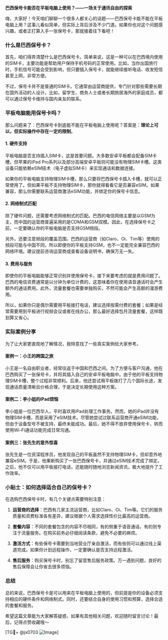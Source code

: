 **巴西保号卡能否在平板电脑上使用？——一场关于通讯自由的探索**

嗨，大家好！今天咱们聊聊一个很多人都关心的话题——巴西保号卡能不能在平板电脑上用？这事儿看似简单，但实际上背后涉及不少门道。如果你也对这个问题感兴趣，或者正打算入手一张保号卡，那就接着往下看吧！

### 什么是巴西保号卡？

首先，咱们得弄清楚什么是巴西保号卡。简单来说，这是一种可以在巴西境内使用的SIM卡，主要功能是帮助用户保持手机号码的正常使用。比如，当你出国旅行时，手机信号可能会受到影响，但只要插入保号卡，就能继续接听电话、收发短信甚至上网，非常方便。

不过，保号卡并不是普通的SIM卡。它通常由运营商提供，专门针对那些需要长期在国外活动的人设计。比如，留学生、商务人士或者长期旅居海外的家庭成员，都可以通过保号卡维持与国内亲友的联系。

### 平板电脑能用保号卡吗？

那么问题来了：巴西保号卡到底能不能在平板电脑上使用呢？答案是：**理论上可以，但实际操作中存在一定的限制**。

#### 1. **硬件支持**
平板电脑是否支持插入SIM卡，这是首要问题。大多数安卓平板都会配备SIM卡槽，但苹果的iPad Pro系列以及部分高端安卓平板则可能没有物理SIM卡槽。这类设备只能依赖eSIM技术（电子虚拟SIM卡）来实现通话和数据连接。

如果你的平板电脑支持物理SIM卡槽，那么只要将巴西保号卡插入卡槽，就可以正常使用了。但如果平板不支持物理SIM卡，那你就得看看它是否兼容eSIM。如果兼容，那么你需要联系运营商激活eSIM功能，并绑定你的保号卡信息。

#### 2. **网络制式匹配**
除了硬件问题，还需要考虑网络制式的匹配。巴西的电信网络主要是以GSM为主，而中国的运营商普遍采用的是CDMA和GSM双模。因此，在选择保号卡之前，一定要确认你的平板电脑是否支持GSM频段。

另外，还要注意频段的覆盖范围。巴西的运营商（如Claro、Oi、Tim等）使用的频段可能与中国不同，所以即便你的平板支持GSM，也不一定能完全兼容巴西的网络环境。建议提前咨询运营商或查看设备说明书，确保万无一失。

#### 3. **费用与服务**
即使你的平板电脑能够正常识别并使用保号卡，接下来要考虑的就是费用问题了。巴西的电信资费通常是以分钟为单位计费的，这意味着你在使用语音通话时会产生额外的通话费用。此外，流量套餐也需要单独购买，不然可能会产生高额的漫游费用。

所以，如果你只是偶尔需要用平板接打电话，建议选择按需付费的套餐；如果是经常需要用到平板进行视频会议或者在线办公，那么最好选择包月流量套餐，这样既划算又省心。

### 实际案例分享

为了让大家更直观地了解情况，我特意找了一些真实案例给大家参考。

#### 案例一：小王的跨国之旅
小王是一名自由职业者，经常往返于中国和巴西之间。为了方便与客户沟通，他在巴西购买了一张保号卡，并将其插入自己的安卓平板电脑中。由于他的平板支持物理SIM卡槽，整个过程非常顺利。后来，他还尝试用平板拨打了几个国际长途，发现通话质量清晰且价格合理，于是决定长期使用这种方案。

#### 案例二：李小姐的iPad烦恼
李小姐是一位巴西华人，平时喜欢用iPad处理工作事务。然而，她的iPad并没有物理SIM卡槽，而是采用了eSIM技术。尽管她尝试过联系运营商开通eSIM功能，但由于设备型号不被支持，最终未能成功。最后，她不得不放弃使用保号卡，转而使用Wi-Fi通话功能完成日常沟通。

#### 案例三：张先生的意外惊喜
张先生是一位资深程序员，他发现自己的平板虽然不支持物理SIM卡，但却意外地兼容eSIM。于是，他果断购买了一张巴西保号卡，并通过eSIM技术完成了绑定。之后，他不仅可以用平板接打电话，还能随时随地浏览新闻资讯，极大地提升了工作效率。

### 小贴士：如何选择适合自己的保号卡？

在选购巴西保号卡时，有几个关键点需要特别注意：

1. **运营商的选择**：巴西有几家主流运营商，比如Claro、Oi、Tim等。它们的服务质量和资费标准各有差异，建议根据个人需求选择性价比最高的运营商。
   
2. **套餐内容**：不同的套餐包含的内容不尽相同，有的侧重于语音通话，有的则专注于流量服务。在购买前务必仔细阅读条款，避免不必要的麻烦。

3. **激活方式**：有些保号卡需要到当地营业厅亲自激活，而有些则可以通过线上渠道完成。如果你计划远程操作，一定要确认是否支持远程激活。

4. **售后服务**：购买保号卡时，别忘了留意售后服务政策。万一遇到问题，良好的售后保障会让你省去很多烦恼。

### 总结

总的来说，巴西保号卡是可以用来在平板电脑上使用的，但前提是你的设备必须支持相应的硬件条件和网络制式。同时，还要结合自身的使用习惯和预算，选择合适的套餐和服务。

希望这篇文章能为大家解答疑惑，如果有其他相关问题，欢迎随时留言讨论！最后，记得点赞收藏哦～

[TG💪+ @jx0703 ![Image](https://github.com/user-attachments/assets/dbca1d08-cadb-493c-b0ec-ad6f7a83f270)]